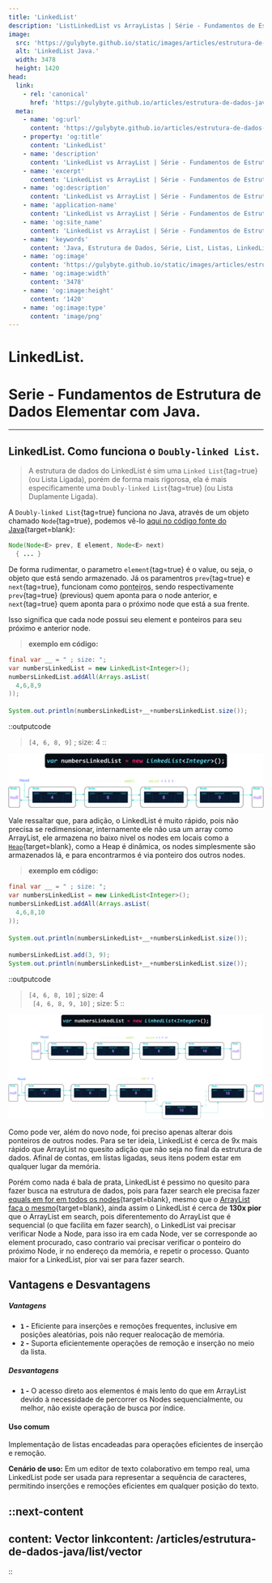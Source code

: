 ```yaml
---
title: 'LinkedList'
description: 'ListLinkedList vs ArrayListas | Série - Fundamentos de Estrutura de Dados Elementar com Java.'
image:
  src: 'https://gulybyte.github.io/static/images/articles/estrutura-de-dados-java/linked-list-adicao-de-elementos.png'
  alt: 'LinkedList Java.'
  width: 3478
  height: 1420
head:
  link:
    - rel: 'canonical'
      href: 'https://gulybyte.github.io/articles/estrutura-de-dados-java'
  meta:
    - name: 'og:url'
      content: 'https://gulybyte.github.io/articles/estrutura-de-dados-java'
    - property: 'og:title'
      content: 'LinkedList'
    - name: 'description'
      content: 'LinkedList vs ArrayList | Série - Fundamentos de Estrutura de Dados Elementar com Java.'
    - name: 'excerpt'
      content: 'LinkedList vs ArrayList | Série - Fundamentos de Estrutura de Dados Elementar com Java.'
    - name: 'og:description'
      content: 'LinkedList vs ArrayList | Série - Fundamentos de Estrutura de Dados Elementar com Java.'
    - name: 'application-name'
      content: 'LinkedList vs ArrayList | Série - Fundamentos de Estrutura de Dados Elementar com Java.'
    - name: 'og:site_name'
      content: 'LinkedList vs ArrayList | Série - Fundamentos de Estrutura de Dados Elementar com Java.'
    - name: 'keywords'
      content: 'Java, Estrutura de Dados, Série, List, Listas, LinkedList, LinkedList vs ArrayList'
    - name: 'og:image'
      content: 'https://gulybyte.github.io/static/images/articles/estrutura-de-dados-java/linked-list-adicao-de-elementos.png'
    - name: 'og:image:width'
      content: '3478'
    - name: 'og:image:height'
      content: '1420'
    - name: 'og:image:type'
      content: 'image/png'
---
```


# LinkedList.

<h1 style="text-align: left; padding: 0em 0em !important; font-size: 2em">Serie - Fundamentos de Estrutura de Dados Elementar com Java.</h1>

---

## LinkedList. Como funciona o `Doubly-linked List`.

> A estrutura de dados do LinkedList é sim uma `Linked List`{tag=true} (ou Lista Ligada), porém de forma mais rigorosa, ela é mais especificamente uma `Doubly-linked List`{tag=true} (ou Lista Duplamente Ligada).

A `Doubly-linked List`{tag=true} funciona no Java, através de um objeto chamado `Node`{tag=true}, podemos vê-lo [aqui no código fonte do Java](https://github.com/openjdk/jdk/blob/ecd25e7d6f9d69f9dbdbff0a4a9b9d6b19288593/src/java.base/share/classes/java/util/LinkedList.java#L986){target=blank}:

```java
Node(Node<E> prev, E element, Node<E> next)
  { ... }
```

De forma rudimentar, o parametro `element`{tag=true} é o value, ou seja, o objeto que está sendo armazenado. Já os paramentros `prev`{tag=true} e `next`{tag=true}, funcionam como <abbr title="uma variável que armazena o endereço de memória de um objeto" style="text-decoration: underline dotted">ponteiros</abbr>, sendo respectivamente `prev`{tag=true} (previous) quem aponta para o node anterior, e `next`{tag=true} quem aponta para o próximo node que está a sua frente.

Isso significa que cada node possui seu element e ponteiros para seu próximo e anterior node.

> **exemplo em código:**
```java
final var __ = " ; size: ";
var numbersLinkedList = new LinkedList<Integer>();
numbersLinkedList.addAll(Arrays.asList(
  4,6,8,9
));

System.out.println(numbersLinkedList+__+numbersLinkedList.size());
```
::outputcode
> `[4, 6, 8, 9]` ; size: 4
::

![LinkedList Java](/static/images/articles/estrutura-de-dados-java/linked-list.png)

Vale ressaltar que, para adição, o LinkedList é muito rápido, pois não precisa se redimensionar, internamente ele não usa um array como ArrayList, ele armazena no baixo nivel os nodes em locais como a [`Heap`](/no-seo/virtual-memory-4522-bd13-c7dc7eac996d){target=blank}, como a Heap é dinâmica, os nodes simplesmente são armazenados lá, e para encontrarmos é via ponteiro dos outros nodes.

> **exemplo em código:**
```java
final var __ = " ; size: ";
var numbersLinkedList = new LinkedList<Integer>();
numbersLinkedList.addAll(Arrays.asList(
  4,6,8,10
));

System.out.println(numbersLinkedList+__+numbersLinkedList.size());

numbersLinkedList.add(3, 9);
System.out.println(numbersLinkedList+__+numbersLinkedList.size());
```
::outputcode
> `[4, 6, 8, 10]` ; size: 4 <br>&nbsp;
`[4, 6, 8, 9, 10]` ; size: 5
::

![imagem mental de adição no LinkedList Java](/static/images/articles/estrutura-de-dados-java/linked-list-adicao-de-elementos.png)

Como pode ver, além do novo node, foi preciso apenas alterar dois ponteiros de outros nodes. Para se ter ideia, LinkedList é cerca de 9x mais rápido que ArrayList no quesito adição que não seja no final da estrutura de dados. Afinal de contas, em listas ligadas, seus itens podem estar em qualquer lugar da
memória.

Porém como nada é bala de prata, LinkedList é pessimo no quesito para fazer busca na estrutura de dados, pois para fazer search ele precisa fazer [equals em for em todos os nodes](https://github.com/openjdk/jdk/blob/ecd25e7d6f9d69f9dbdbff0a4a9b9d6b19288593/src/java.base/share/classes/java/util/LinkedList.java#L615){target=blank}, mesmo que o [ArrayList faça o mesmo](https://github.com/openjdk/jdk/blob/ecd25e7d6f9d69f9dbdbff0a4a9b9d6b19288593/src/java.base/share/classes/java/util/ArrayList.java#L299){target=blank}, ainda assim o LinkedList é cerca de **130x pior** que o ArrayList em search, pois diferentemento do ArrayList que é sequencial (o que facilita em fazer search), o LinkedList vai precisar verificar Node a Node, para isso ira em cada Node, ver se corresponde ao element procurado, caso contrario vai precisar verificar o ponteiro do próximo Node, ir no endereço da memória, e repetir o processo. Quanto maior for a LinkedList, pior vai ser para fazer search.

## Vantagens e Desvantagens

##### Vantagens
 - **`1` -** Eficiente para inserções e remoções frequentes, inclusive em posições aleatórias, pois não requer realocação de memória.
 - **`2` -** Suporta eficientemente operações de remoção e inserção no meio da lista.

##### Desvantagens
 - **`1` -** O acesso direto aos elementos é mais lento do que em ArrayList devido à necessidade de percorrer os Nodes sequencialmente, ou melhor, não existe operação de busca por índice.

#### Uso comum
Implementação de listas encadeadas para operações eficientes de inserção e remoção.

**Cenário de uso:** Em um editor de texto colaborativo em tempo real, uma LinkedList pode ser usada para representar a sequência de caracteres, permitindo inserções e remoções eficientes em qualquer posição do texto.


::next-content
---
content: Vector
linkcontent: /articles/estrutura-de-dados-java/list/vector
---
::

